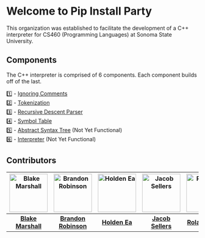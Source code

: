 # Welcome to Pip Install Party 

This organization was established to facilitate the development of a C++ interpreter for CS460 (Programming Languages) at Sonoma State University. 

## Components
The C++ interpreter is comprised of 6 components. Each component builds off of the last.

1️⃣ - [Ignoring Comments](https://github.com/Pip-Install-Party/Ignoring-Comments)  
2️⃣ - [Tokenization](https://github.com/Pip-Install-Party/Tokenization)  
3️⃣ - [Recursive Descent Parser](https://github.com/Pip-Install-Party/Recursive-Descent-Parser)  
4️⃣ - [Symbol Table](https://github.com/Pip-Install-Party/Symbol-Table)  
5️⃣ - [Abstract Syntax Tree](https://github.com/Pip-Install-Party/Abstract-Syntax-Tree) (Not Yet Functional)  
6️⃣ - [Interpreter](https://github.com/Pip-Install-Party/Interpreter) (Not Yet Functional)  

## Contributors

| <img src="https://avatars.githubusercontent.com/u/67528639?v=4" width="100" height="100" alt="Blake Marshall"> | <img src="https://avatars.githubusercontent.com/u/107743355?v=4" width="100" height="100" alt="Brandon Robinson"> | <img src="https://avatars.githubusercontent.com/u/142474297?v=4" width="100" height="100" alt="Holden Ea"> | <img src="https://avatars.githubusercontent.com/u/129122237?v=4" width="100" height="100" alt="Jacob Sellers"> | <img src="https://avatars.githubusercontent.com/u/171610804?v=4" width="100" height="100" alt="Rolando Yax"> |
|:-------------------------------------------------:|:--------------------------------------------------:|:-----------------------------------------------:|:-------------------------------------------------:|:-----------------------------------------------:|
| [**Blake Marshall**](https://github.com/officialblake)                                | [**Brandon Robinson**](https://github.com/brandonuscg)                               | [**Holden Ea**](https://github.com/holdenkea)                                  | [**Jacob Sellers**](https://github.com/JacobS999)                                | [**Rolando Yax**](https://github.com/Ryax3)                                |
